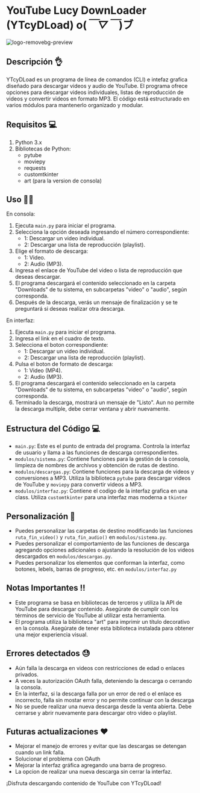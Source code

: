 # YouTube Lucy DownLoader (YTcyDLoad) o(*￣▽￣*)ブ

![logo-removebg-preview](https://github.com/Lucybell652/YTcyDLoad/assets/142288977/9a4273d1-597c-4f3e-9c9e-6c7fe89aaf50)

## Descripción 👌
YTcyDLoad es un programa de línea de comandos (CLI) e intefaz grafica diseñado para descargar videos y audio de YouTube. El programa ofrece opciones para descargar videos individuales, listas de reproducción de videos y convertir videos en formato MP3. El código está estructurado en varios módulos para mantenerlo organizado y modular.

## Requisitos 💻
1. Python 3.x
2. Bibliotecas de Python:
   - pytube
   - moviepy
   - requests
   - customtkinter
   - art (para la version de consola)

## Uso 👩‍💻
En consola:
1. Ejecuta `main.py` para iniciar el programa.
2. Selecciona la opción deseada ingresando el número correspondiente:
   - 1: Descargar un video individual.
   - 2: Descargar una lista de reproducción (playlist).
3. Elige el formato de descarga:
   - 1: Video.
   - 2: Audio (MP3).
4. Ingresa el enlace de YouTube del video o lista de reproducción que deseas descargar.
5. El programa descargará el contenido seleccionado en la carpeta "Downloads" de tu sistema, en subcarpetas "video" o "audio", según corresponda.
6. Después de la descarga, verás un mensaje de finalización y se te preguntará si deseas realizar otra descarga.

En interfaz:
1. Ejecuta `main.py` para iniciar el programa.
2. Ingresa el link en el cuadro de texto.
3. Selecciona el boton correspondiente:
   - 1: Descargar un video individual.
   - 2: Descargar una lista de reproducción (playlist).
4. Pulsa el boton de formato de descarga:
   - 1: Video (MP4).
   - 2: Audio (MP3).
5. El programa descargará el contenido seleccionado en la carpeta "Downloads" de tu sistema, en subcarpetas "video" o "audio", según corresponda.
6. Terminado la descarga, mostrará un mensaje de "Listo". Aun no permite la descarga multiple, debe cerrar ventana y abrir nuevamente.

## Estructura del Código 💻
- `main.py`: Este es el punto de entrada del programa. Controla la interfaz de usuario y llama a las funciones de descarga correspondientes.
- `modulos/sistema.py`: Contiene funciones para la gestión de la consola, limpieza de nombres de archivos y obtención de rutas de destino.
- `modulos/descargas.py`: Contiene funciones para la descarga de videos y conversiones a MP3. Utiliza la biblioteca `pytube` para descargar videos de YouTube y `moviepy` para convertir videos a MP3.
- `modulos/interfaz.py`: Contiene el codigo de la interfaz grafica en una class. Utiliza `customtkinter` para una interfaz mas moderna a `tkinter` 

## Personalización 🖖
- Puedes personalizar las carpetas de destino modificando las funciones `ruta_fin_video()` y `ruta_fin_audio()` en `modulos/sistema.py`.
- Puedes personalizar el comportamiento de las funciones de descarga agregando opciones adicionales o ajustando la resolución de los videos descargados en `modulos/descargas.py`.
- Puedes personalizar los elementos que conforman la interfaz, como botones, lebels, barras de progreso, etc. en `modulos/interfaz.py`

## Notas Importantes ‼️
- Este programa se basa en bibliotecas de terceros y utiliza la API de YouTube para descargar contenido. Asegúrate de cumplir con los términos de servicio de YouTube al utilizar esta herramienta.
- El programa utiliza la biblioteca "art" para imprimir un título decorativo en la consola. Asegúrate de tener esta biblioteca instalada para obtener una mejor experiencia visual.

## Errores detectados 😓
- Aún falla la descarga en videos con restricciones de edad o enlaces privados.
- A veces la autorización OAuth falla, deteniendo la descarga o cerrando la consola.
- En la interfaz, si la descarga falla por un error de red o el enlace es incorrecto, falla sin mostar error y no permite continuar con la descarga
- No se puede realizar una nueva descarga desde la venta abierta. Debe cerrarse y abrir nuevamente para descargar otro video o playlist.

## Futuras actualizaciones ♥️
- Mejorar el manejo de errores y evitar que las descargas se detengan cuando un link falla.
- Solucionar el problema con OAuth
- Mejorar la interfaz gráfica agregando una barra de progreso.
- La opcion de realizar una nueva descarga sin cerrar la interfaz.

¡Disfruta descargando contenido de YouTube con YTcyDLoad!

